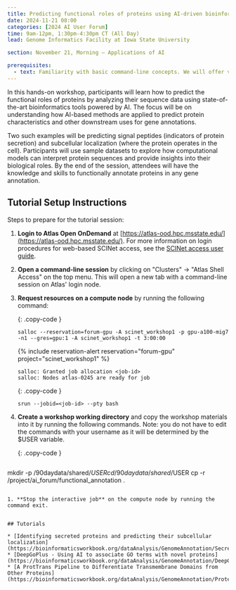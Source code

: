 ```yaml
---
title: Predicting functional roles of proteins using AI-driven bioinformatics tools
date: 2024-11-21 08:00
categories: [2024 AI User Forum] 
time: 9am-12pm, 1:30pm-4:30pm CT (All Day)
lead: Genome Informatics Facility at Iowa State University

section: November 21, Morning — Applications of AI

prerequisites:
  - text: Familiarity with basic command-line concepts. We will offer virtual training for these skills before the Forum begins.
---
```


In this hands-on workshop, participants will learn how to predict the functional roles of proteins by analyzing their sequence data using state-of-the-art bioinformatics tools powered by AI. The focus will be on understanding how AI-based methods are applied to predict protein characteristics and other downstream uses for gene annotations. <!--excerpt--> 

Two such examples will be predicting signal peptides (indicators of protein secretion) and subcellular localization (where the protein operates in the cell). Participants will use sample datasets to explore how computational models can interpret protein sequences and provide insights into their biological roles. By the end of the session, attendees will have the knowledge and skills to functionally annotate proteins in any gene annotation.

## Tutorial Setup Instructions 

Steps to prepare for the tutorial session: 

1. **Login to Atlas Open OnDemand** at [https://atlas-ood.hpc.msstate.edu/](https://atlas-ood.hpc.msstate.edu/). For more information on login procedures for web-based SCINet access, see the [SCINet access user guide](https://scinet.usda.gov/guides/access/web-based-login). 

1. **Open a command-line session** by clicking on "Clusters" -> "Atlas Shell Access" on the top menu. This will open a new tab with a command-line session on Atlas' login node. 

1. **Request resources on a compute node** by running the following command:  

    {: .copy-code }
    ```
    salloc --reservation=forum-gpu -A scinet_workshop1 -p gpu-a100-mig7 -n1 --gres=gpu:1 -A scinet_workshop1 -t 3:00:00
    ```
    {% include reservation-alert reservation="forum-gpu" project="scinet_workshop1" %}  

    `salloc: Granted job allocation <job-id>`  
    `salloc: Nodes atlas-0245 are ready for job`

    {: .copy-code }
    ```
    srun --jobid=<job-id> --pty bash
    ```

1. **Create a workshop working directory** and copy the workshop materials into it by running the following commands. Note: you do not have to edit the commands with your username as it will be determined by the $USER variable. 

    {: .copy-code }
    ```
mkdir -p /90daydata/shared/$USER 
cd /90daydata/shared/$USER 
cp -r /project/ai_forum/functional_annotation . 
```

1. **Stop the interactive job** on the compute node by running the command exit.


## Tutorials

* [Identifying secreted proteins and predicting their subcellular localization](https://bioinformaticsworkbook.org/dataAnalysis/GenomeAnnotation/Secreted_Protein_Prediction_with_SignalP_and_TMHMM)
* [DeepGoPlus -	Using AI to associate GO terms with novel proteins](https://bioinformaticsworkbook.org/dataAnalysis/GenomeAnnotation/DeepGoPlus_AI_Functional_Prediction_of_Proteins)
* [A ProtTrans Pipeline to Differentiate Transmembrane Domains from Other Proteins](https://bioinformaticsworkbook.org/dataAnalysis/GenomeAnnotation/Protein_Classification_with_ProtTrans)
